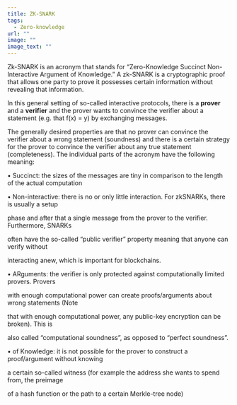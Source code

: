 ```yaml
---
title: ZK-SNARK
tags:
  - Zero-knowledge
url: ""
image: ""
image_text: ""
---
```


Zk-SNARK is an acronym that stands for “Zero-Knowledge Succinct Non-Interactive Argument of Knowledge.” A zk-SNARK is a cryptographic proof that allows one party to prove it possesses certain information without revealing that information.

In this general setting of so-called interactive protocols, there is a **prover** and a **verifier** and the prover wants to convince the verifier about a statement (e.g. that f(x) = y) by exchanging messages.

The generally desired properties are that no prover can convince the verifier about a wrong statement (soundness) and there is a certain strategy for the prover to convince the verifier about any true statement (completeness). The individual parts of the acronym have the following meaning:

• Succinct: the sizes of the messages are tiny in comparison to the length of the actual computation

• Non-interactive: there is no or only little interaction. For zkSNARKs, there is usually a setup

phase and after that a single message from the prover to the verifier. Furthermore, SNARKs

often have the so-called “public verifier” property meaning that anyone can verify without

interacting anew, which is important for blockchains.

• ARguments: the verifier is only protected against computationally limited provers. Provers

with enough computational power can create proofs/arguments about wrong statements (Note

that with enough computational power, any public-key encryption can be broken). This is

also called “computational soundness”, as opposed to “perfect soundness”.

• of Knowledge: it is not possible for the prover to construct a proof/argument without knowing

a certain so-called witness (for example the address she wants to spend from, the preimage

of a hash function or the path to a certain Merkle-tree node)
